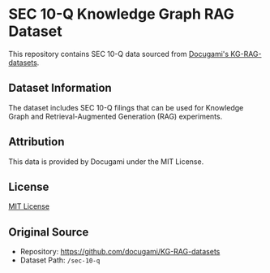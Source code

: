# SEC 10-Q Knowledge Graph RAG Dataset

This repository contains SEC 10-Q data sourced from [Docugami's KG-RAG-datasets](https://github.com/docugami/KG-RAG-datasets/tree/main/sec-10-q).

## Dataset Information
The dataset includes SEC 10-Q filings that can be used for Knowledge Graph and Retrieval-Augmented Generation (RAG) experiments.

## Attribution
This data is provided by Docugami under the MIT License. 

## License
[MIT License](https://github.com/docugami/KG-RAG-datasets/blob/main/LICENSE)

## Original Source
- Repository: https://github.com/docugami/KG-RAG-datasets
- Dataset Path: `/sec-10-q`